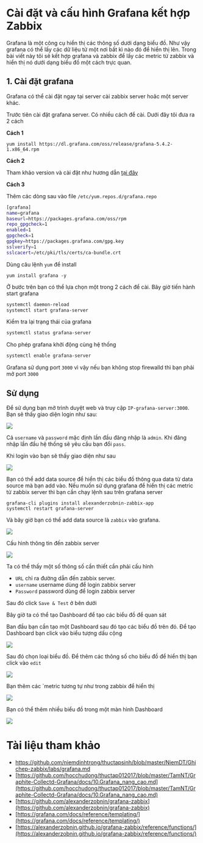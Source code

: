# Cài đặt và cấu hình Grafana kết hợp Zabbix
Grafana là một công cụ hiển thị các thông số dưới dạng biểu đồ. Như vậy grafana có thể lấy các dữ liệu tử một nơi bất kì nào đó để hiển thị lên. Trong bài viết này tôi sẽ kết hợp grafana và zabbix để lấy các metric từ zabbix và hiển thị nó dưới dạng biểu đồ một cách trực quan.
## 1. Cài đặt grafana

Grafana có thể cài đặt ngay tại server cài zabbix server hoăc một server khác.

Trước tiên cài đặt grafana server. Có nhiều cách để cài. Dưới đây tôi đưa ra 2 cách

**Cách 1**

```
yum install https://dl.grafana.com/oss/release/grafana-5.4.2-1.x86_64.rpm
```
**Cách 2**

Tham khảo version và cài đặt như hương dẫn [tại đây](https://grafana.com/grafana/download)

**Cách 3**

Thêm các dòng sau vào file `/etc/yum.repos.d/grafana.repo`

```sh
[grafana]
name=grafana
baseurl=https://packages.grafana.com/oss/rpm
repo_gpgcheck=1
enabled=1
gpgcheck=1
gpgkey=https://packages.grafana.com/gpg.key
sslverify=1
sslcacert=/etc/pki/tls/certs/ca-bundle.crt
```

Dùng câu lệnh `yum` để install

```
yum install grafana -y
```

Ở bước trên bạn có thể lựa chọn một trong 2 cách để cài. Bây giờ tiến hành start grafana

```sh
systemctl daemon-reload
systemctl start grafana-server
```

Kiểm tra lại trạng thái của grafana

```sh
systemctl status grafana-server
```

Cho phép grafana khởi động cùng hệ thống

```sh
systemctl enable grafana-server
```

Grafana sử dụng port `3000` vì vậy nếu bạn không stop firewalld thì bạn phải mở port `3000`

## Sử dụng

Để sử dụng bạn mở trình duyệt web và truy cập `IP-grafana-server:3000`. Bạn sẽ thấy giao diện login như sau:

<img src=https://i.imgur.com/QcbcoVa.png>

Cả `username` và `password` mặc định lần đầu đăng nhập là `admin`. Khi đăng nhập lần đầu hệ thống sẽ yêu cầu bạn đổi `pass`.

Khi login vào bạn sẽ thấy giao diện như sau

<img src=https://i.imgur.com/R2l1uu1.png>

Bạn có thể add data source để hiển thị các biểu đồ thông qua data từ data source mà bạn add vào. Nếu muốn sử dụng grafana để hiển thị các metric từ zabbix server thì bạn cần chạy lệnh sau trên grafana server

```
grafana-cli plugins install alexanderzobnin-zabbix-app
systemctl restart grafana-server
```

Và bây giờ bạn có thể add data source là `zabbix` vào grafana.

<img src=https://i.imgur.com/B77yFJe.png>

Cấu hình thông tin đến zabbix server

<img src=https://i.imgur.com/tfoghXu.png>

Ta có thể thấy một số thông số cần thiết cần phải cấu hình

* `URL` chỉ ra đường dẫn đến zabbix server. 
* `username` username dùng để login zabbix server
* `Password` password dùng để login zabbix server

Sau đó click `Save & Test` ở bên dưới

Bây giờ ta có thể tạo Dashboard để tạo các biểu đồ để quan sát

Ban đầu bạn cần tạo một Dashboard sau đó tạo các biểu đồ trên đó. Để tạo Dashboard bạn click vào biểu tượng dấu cộng

<img src=https://i.imgur.com/aZ2E6bL.png>

Sau đó chọn loại biểu đồ. Để thêm các thông số cho biểu đồ để hiển thị bạn click vào `edit`

<img src=https://i.imgur.com/pEqVFXB.png>

Bạn thêm các `metric tương tự như trong zabbix để hiển thị 

<img src=https://i.imgur.com/sqinWIs.png>

Bạn có thể thêm nhiều biểu đồ trong một màn hình Dashboard

<img src=https://i.imgur.com/b9ouMYc.png>

# Tài liệu tham khảo
- https://github.com/niemdinhtrong/thuctapsinh/blob/master/NiemDT/Ghichep-zabbix/labs/grafana.md
- [https://github.com/hocchudong/thuctap012017/blob/master/TamNT/Graphite-Collectd-Grafana/docs/10.Grafana_nang_cao.md](https://github.com/hocchudong/thuctap012017/blob/master/TamNT/Graphite-Collectd-Grafana/docs/10.Grafana_nang_cao.md)
- [https://github.com/alexanderzobnin/grafana-zabbix](https://github.com/alexanderzobnin/grafana-zabbix)
- [https://grafana.com/docs/reference/templating/](https://grafana.com/docs/reference/templating/)
- [https://alexanderzobnin.github.io/grafana-zabbix/reference/functions/](https://alexanderzobnin.github.io/grafana-zabbix/reference/functions/)
